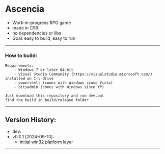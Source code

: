 # Ascencia
- Work-in-progress RPG game
- made in C99
- no dependencies or libs
- Goal: easy to build, easy to run
<hr/>

### How to build:
    Requirements:
        - Windows 7 or later 64-bit
        - Visual Studio Community (https://visualstudio.microsoft.com/) installed on C:\ drive
        - powershell (comes with Windows since Vista)
        - bitsadmin (comes with Windows since XP)

    Just download this repository and run dev.bat
    find the build in build/release folder
<hr/>

## Version History:<br/>

- dev:
- v0.0.1 [2024-09-10]:
	- initial win32 platform layer

<hr/>
